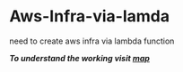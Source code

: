 # Aws-Infra-via-lamda
need to create aws infra via lambda function

***To understand the working visit [map](map.md)***
